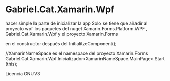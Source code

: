 # Gabriel.Cat.Xamarin.Wpf
hacer simple la parte de inicializar la app
Solo se tiene que añadir al proyecto wpf los paquetes del nuget Xamarin.Forms.Platform.WPF , Gabriel.Cat.Xamarin.Wpf y el proyecto Xamarin.Forms


en el constructor después del InitialitzeComponent();

//XamarinNameSpace es el namespace del proyecto Xamarin.Forms
Gabriel.Cat.Xamarin.Wpf.Inicializador<XamarinNameSpace.MainPage>.Start(this);

Licencia GNUV3
